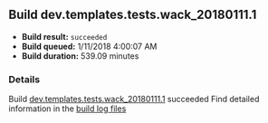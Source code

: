 ## Build dev.templates.tests.wack_20180111.1
- **Build result:** `succeeded`
- **Build queued:** 1/11/2018 4:00:07 AM
- **Build duration:** 539.09 minutes
### Details
Build [dev.templates.tests.wack_20180111.1](https://winappstudio.visualstudio.com/web/build.aspx?pcguid=a4ef43be-68ce-4195-a619-079b4d9834c2&builduri=vstfs%3a%2f%2f%2fBuild%2fBuild%2f24633) succeeded
Find detailed information in the [build log files](https://uwpctdiags.blob.core.windows.net/buildlogs/dev.templates.tests.wack_20180111.1_logs.zip)
